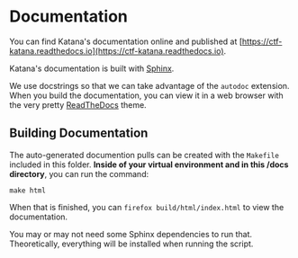 Documentation
============

You can find Katana's documentation online and published at 
[https://ctf-katana.readthedocs.io](https://ctf-katana.readthedocs.io).

Katana's documentation is built with [Sphinx](http://www.sphinx-doc.org/).

We use docstrings so that we can take advantage of the `autodoc` extension. When you build the documentation, you can view it in a web browser with the very pretty [ReadTheDocs](https://readthedocs.org/) theme.

Building Documentation
----------------------

The auto-generated documention pulls can be created with the `Makefile` included in this folder. 
**Inside of your virtual environment and in this /docs directory**, you can run the command:

```
make html
```

When that is finished, you can `firefox build/html/index.html` to view the documentation.

You may or may not need some Sphinx dependencies to run that. Theoretically, everything will be installed when running the script.
